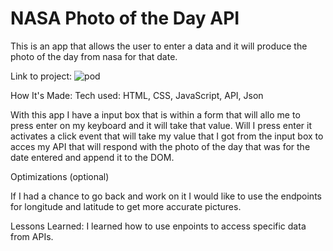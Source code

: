 # NASA Photo of the Day API
This is an app that allows the user to enter a data and it will produce the photo of the day from nasa for that date.

Link to project: ![pod](https://user-images.githubusercontent.com/36242561/37171162-f1c21ae0-22da-11e8-9ef6-1516407ec201.png)



How It's Made:
Tech used: HTML, CSS, JavaScript, API, Json

With this app I have a input box that is within a form that will allo me to press enter on my keyboard and it will take that value. Will I press enter it activates a click event that will take my value that I got from the input box to acces my API that will respond with the photo of the day that was for the date entered and append it to the DOM.

Optimizations
(optional)

If I had a chance to go back and work on it I would like to use the endpoints for longitude and latitude to get more accurate pictures.

Lessons Learned:
I learned how to use enpoints to access specific data from APIs.
